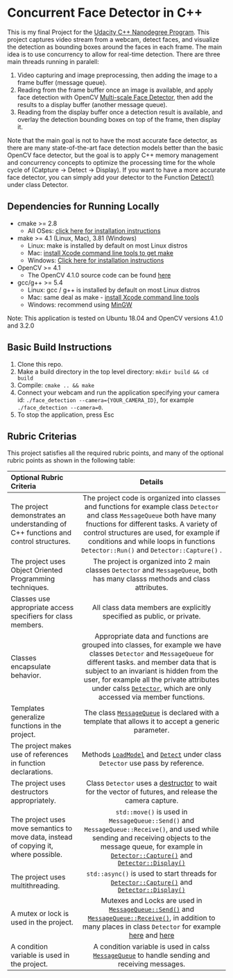 # Concurrent Face Detector in C++

This is my final Project for the [Udacity C++ Nanodegree Program](https://www.udacity.com/course/c-plus-plus-nanodegree--nd213). 
This project captures video stream from a webcam, detect faces, and visualize the detection as bounding boxes around the faces in each frame.
The main idea is to use concurrency to allow for real-time detection. 
There are three main threads running in paralell:
1. Video capturing and image preprocessing, then adding the image to a frame buffer (message queue).
2. Reading from the frame buffer once an image is available, and apply face detection with OpenCV [Multi-scale Face Detector](https://docs.opencv.org/3.4/db/d28/tutorial_cascade_classifier.html), then add the results to a display buffer (another message queue). 
3. Reading from the display buffer once a detection result is available, and overlay the detection bounding boxes on top of the frame, then display it. 

Note that the main goal is not to have the most accurate face detector, as there are many state-of-the-art face detection models better than the basic OpenCV face detector, but the goal is to apply C++ memory management and concurrency concepts to optimize the processing time for the whole cycle of (Catpture -> Detect -> Display). If you want to have a more accurate face detector, you can simply add your detector to the Function [Detect()](src/Detector.cpp#L95) under class Detector. 


## Dependencies for Running Locally
* cmake >= 2.8
  * All OSes: [click here for installation instructions](https://cmake.org/install/)
* make >= 4.1 (Linux, Mac), 3.81 (Windows)
  * Linux: make is installed by default on most Linux distros
  * Mac: [install Xcode command line tools to get make](https://developer.apple.com/xcode/features/)
  * Windows: [Click here for installation instructions](http://gnuwin32.sourceforge.net/packages/make.htm)
* OpenCV >= 4.1
  * The OpenCV 4.1.0 source code can be found [here](https://github.com/opencv/opencv/tree/4.1.0)
* gcc/g++ >= 5.4
  * Linux: gcc / g++ is installed by default on most Linux distros
  * Mac: same deal as make - [install Xcode command line tools](https://developer.apple.com/xcode/features/)
  * Windows: recommend using [MinGW](http://www.mingw.org/)

Note: This application is tested on Ubuntu 18.04 and OpenCV versions 4.1.0 and 3.2.0 

## Basic Build Instructions

1. Clone this repo.
2. Make a build directory in the top level directory: `mkdir build && cd build`
3. Compile: `cmake .. && make`
4. Connect your webcam and run the application specifying your camera id: `./face_detection --camera={YOUR_CAMERA_ID}`, for example `./face_detection --camera=0`.
5. To stop the application, press Esc 


## Rubric Criterias

This project satisfies all the required rubric points, and many of the optional rubric points as shown in the following table:

|      Optional Rubric Criteria                                                        |               Details                                              |
| :---------------------------------------------------------------------------------   | :----------------------------------------------------------------: |  
| The project demonstrates an understanding of C++ functions and control structures.   | The project code is organized into classes and functions for example class `Detector` and class `MessageQueue` both have many fnuctions for different tasks. A variety of control structures are used, for example if conditions and while loops in functions `Detector::Run()` and `Detector::Capture()` . |  
| The project uses Object Oriented Programming techniques.                             | The project is organized into 2 main classes `Detector` and `MessageQueue`, both has many classs methods and class attributes.  |  
| Classes use appropriate access specifiers for class members.                         | All class data members are explicitly specified as public, or private. |
| Classes encapsulate behavior.                                                        | Appropriate data and functions are grouped into classes, for example we have classes `Detector` and `MessageQueue` for different tasks. and member data that is subject to an invariant is hidden from the user, for example all the private attributes under calss [`Detector`](src/Detector.h#L33), which are only accessed via member functions.   |  
| Templates generalize functions in the project.                                       | The class [`MessageQueue`](src/MessageQueue.h#L8) is declared with a template that allows it to accept a generic parameter. |  
| The project makes use of references in function declarations.                        | Methods [`LoadModel`](src/Detector.h#L28) and [`Detect`](src/Detector.h#L30) under class `Detector` use pass by reference. |  
| The project uses destructors appropriately.                                          | Class `Detector` uses a [destructor](main/src/Detector.cpp#L8) to wait for the vector of futures, and release the camera capture.  |  
| The project uses move semantics to move data, instead of copying it, where possible. | `std::move()` is used in `MessageQueue::Send()` and `MessageQueue::Receive()`, and used while sending and receiving objects to the message queue, for example in [`Detector::Capture()`](src/Detector.cpp#L88) and [`Detector::Display()`](src/Detector.cpp#L113)  |  
| The project uses multithreading.                                                     | `std::async()` is used to start threads for [`Detector::Capture()`](src/Detector.cpp#L28) and [`Detector::Display()`](src/Detector.cpp#L30)   |  
| A mutex or lock is used in the project.                                              | Mutexes and Locks are used in [`MessageQueue::Send()`](src/MessageQueue.h#L13) and [`MessageQueue::Receive()`](src/MessageQueue.h#L27), in addition to many places in class `Detector` for example [here](src/Detector.cpp#L33) and [here](src/Detector.cpp#L56)  |  
| A condition variable is used in the project.                                         | A condition variable is used in calss [`MessageQueue`](src/MessageQueue.h#L49) to handle sending and receiving messages. |  

